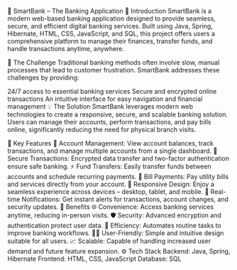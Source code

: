 
🏦 SmartBank – The Banking Application
📌 Introduction
SmartBank is a modern web-based banking application designed to provide seamless, secure, and efficient digital banking services. Built using Java, Spring, Hibernate, HTML, CSS, JavaScript, and SQL, this project offers users a comprehensive platform to manage their finances, transfer funds, and handle transactions anytime, anywhere.

🚀 The Challenge
Traditional banking methods often involve slow, manual processes that lead to customer frustration. SmartBank addresses these challenges by providing:

24/7 access to essential banking services
Secure and encrypted online transactions
An intuitive interface for easy navigation and financial management
💡 The Solution
SmartBank leverages modern web technologies to create a responsive, secure, and scalable banking solution. Users can manage their accounts, perform transactions, and pay bills online, significantly reducing the need for physical branch visits.

🔑 Key Features
🔐 Account Management: View account balances, track transactions, and manage multiple accounts from a single dashboard.
💸 Secure Transactions: Encrypted data transfer and two-factor authentication ensure safe banking.
⚡ Fund Transfers: Easily transfer funds between accounts and schedule recurring payments.
🧾 Bill Payments: Pay utility bills and services directly from your account.
📱 Responsive Design: Enjoy a seamless experience across devices – desktop, tablet, and mobile.
🔔 Real-time Notifications: Get instant alerts for transactions, account changes, and security updates.
🎯 Benefits
🌐 Convenience: Access banking services anytime, reducing in-person visits.
🛡️ Security: Advanced encryption and authentication protect user data.
🔄 Efficiency: Automates routine tasks to improve banking workflows.
👨‍💻 User-Friendly: Simple and intuitive design suitable for all users.
📈 Scalable: Capable of handling increased user demand and future feature expansion.
⚙️ Tech Stack
Backend: Java, Spring, Hibernate
Frontend: HTML, CSS, JavaScript
Database: SQL
